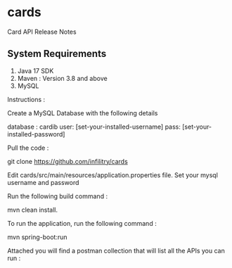 # cards
Card API Release Notes

## System Requirements

1. Java 17 SDK
2. Maven : Version 3.8 and above
3. MySQL


Instructions : 

Create a MySQL Database with the following details

  database : cardib
  user: [set-your-installed-username]
  pass: [set-your-installed-password]

Pull the code :

  git clone https://github.com/infilitry/cards

Edit cards/src/main/resources/application.properties file. Set your mysql username and password

Run the following build command :

  mvn clean install.

To run the application, run the following command :

  mvn spring-boot:run

Attached you will find a postman collection that will list all the APIs you can run :





